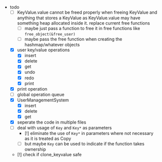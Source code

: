 
<!-- // none of the char* stored in structs are null terminated -->

- todo
  - [ ] KeyValue.value cannot be freed properly when freeing KeyValue and anything that stores a KeyValue
    as KeyValue.value may have something heap allocated inside it. replace current free functions
    - [ ] maybe just pass a function to free it in free functions like ```free_object(&free_user)```
    - [ ] maybe pass the free function when creating the hashmap/whatever objects
  - [x] user key/value operations
    - [x] insert
    - [x] delete
    - [x] get
    - [x] undo
    - [x] redo
    - [x] print
  - [x] print operation
  - [ ] global operation queue
  - [x] UserManagementSystem
    - [x] insert
    - [x] delete
    - [x] get
  - [x] seperate the code in multiple files
  - [ ] deal with usage of ```Key``` and ```Key*``` as parameters
    - [!] eliminate the use of ```Key*``` in parameters where not necessary as it is treated as Copy
    - [ ] but maybe ```Key``` can be used to indicate if the function takes ownership
  - [!] check if clone_keyvalue safe
